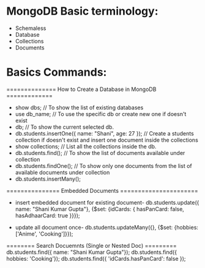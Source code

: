 # MongoDB Basic terminology:
* Schemaless
* Database
* Collections
* Documents

# Basics Commands:
============== How to Create a Database in MongoDB =============
* show dbs; // To show the list of existing databases
* use db_name; // To use the specific db or create new one if doesn't exist
* db; // To show the current selected db.
* db.students.insertOne({ name: "Shani", age: 27 }); // Create a students collection if doesn't exist and insert one document inside the collections
* show collections; // List all the collections inside the db.
* db.students.find(); // To show the list of documents available under collection
* db.students.findOne(); // To show only one documents from the list of available documents under collection
* db.students.insertMany();


=============== Embedded Documents ======================

* insert embedded document for existing document-
db.students.update({ name: "Shani Kumar Gupta"}, {$set: {idCards: { hasPanCard: false, hasAdhaarCard: true }}});

* update all document once-
db.students.updateMany({}, {$set: {hobbies: ['Anime', 'Cooking']}});

======== Search Docuemnts (Single or Nested Doc) =========
db.students.find({ name: "Shani Kumar Gupta"});
db.students.find({ hobbies: 'Cooking'});
db.students.find({ 'idCards.hasPanCard': false });
